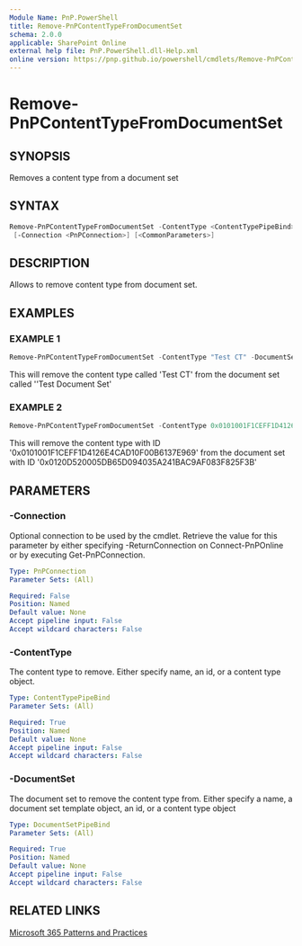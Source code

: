 ```yaml
---
Module Name: PnP.PowerShell
title: Remove-PnPContentTypeFromDocumentSet
schema: 2.0.0
applicable: SharePoint Online
external help file: PnP.PowerShell.dll-Help.xml
online version: https://pnp.github.io/powershell/cmdlets/Remove-PnPContentTypeFromDocumentSet.html
---
```

 
# Remove-PnPContentTypeFromDocumentSet

## SYNOPSIS
Removes a content type from a document set

## SYNTAX

```powershell
Remove-PnPContentTypeFromDocumentSet -ContentType <ContentTypePipeBind> -DocumentSet <DocumentSetPipeBind>
 [-Connection <PnPConnection>] [<CommonParameters>]
```

## DESCRIPTION

Allows to remove content type from document set.

## EXAMPLES

### EXAMPLE 1
```powershell
Remove-PnPContentTypeFromDocumentSet -ContentType "Test CT" -DocumentSet "Test Document Set"
```

This will remove the content type called 'Test CT' from the document set called ''Test Document Set'

### EXAMPLE 2
```powershell
Remove-PnPContentTypeFromDocumentSet -ContentType 0x0101001F1CEFF1D4126E4CAD10F00B6137E969 -DocumentSet 0x0120D520005DB65D094035A241BAC9AF083F825F3B
```

This will remove the content type with ID '0x0101001F1CEFF1D4126E4CAD10F00B6137E969' from the document set with ID '0x0120D520005DB65D094035A241BAC9AF083F825F3B'

## PARAMETERS

### -Connection
Optional connection to be used by the cmdlet. Retrieve the value for this parameter by either specifying -ReturnConnection on Connect-PnPOnline or by executing Get-PnPConnection.

```yaml
Type: PnPConnection
Parameter Sets: (All)

Required: False
Position: Named
Default value: None
Accept pipeline input: False
Accept wildcard characters: False
```

### -ContentType
The content type to remove. Either specify name, an id, or a content type object.

```yaml
Type: ContentTypePipeBind
Parameter Sets: (All)

Required: True
Position: Named
Default value: None
Accept pipeline input: False
Accept wildcard characters: False
```

### -DocumentSet
The document set to remove the content type from. Either specify a name, a document set template object, an id, or a content type object

```yaml
Type: DocumentSetPipeBind
Parameter Sets: (All)

Required: True
Position: Named
Default value: None
Accept pipeline input: False
Accept wildcard characters: False
```



## RELATED LINKS

[Microsoft 365 Patterns and Practices](https://aka.ms/m365pnp)

